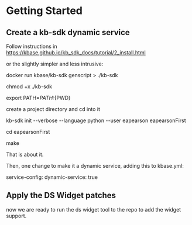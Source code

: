 # Getting Started

## Create a kb-sdk dynamic service

Follow instructions in https://kbase.github.io/kb_sdk_docs/tutorial/2_install.html

or the slightly simpler and less intrusive:



docker run kbase/kb-sdk genscript > ./kb-sdk


chmod +x ./kb-sdk

export PATH=$PATH:${PWD}

create a project directory and cd into it

kb-sdk init --verbose --language python --user eapearson eapearsonFirst

cd eapearsonFirst

make


That is about it.

Then, one change to make it a dynamic service, adding this to kbase.yml:

service-config:
  dynamic-service: true


## Apply the DS Widget patches

now we are ready to run the ds widget tool to the repo to add the widget support.